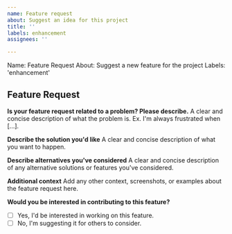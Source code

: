 ```yaml
---
name: Feature request
about: Suggest an idea for this project
title: ''
labels: enhancement
assignees: ''

---
```


Name: Feature Request
About: Suggest a new feature for the project
Labels: 'enhancement'

## Feature Request

**Is your feature request related to a problem? Please describe.**
A clear and concise description of what the problem is. Ex. I'm always frustrated when [...].

**Describe the solution you'd like**
A clear and concise description of what you want to happen.

**Describe alternatives you've considered**
A clear and concise description of any alternative solutions or features you've considered.

**Additional context**
Add any other context, screenshots, or examples about the feature request here.

**Would you be interested in contributing to this feature?**
- [ ] Yes, I'd be interested in working on this feature.
- [ ] No, I'm suggesting it for others to consider.

